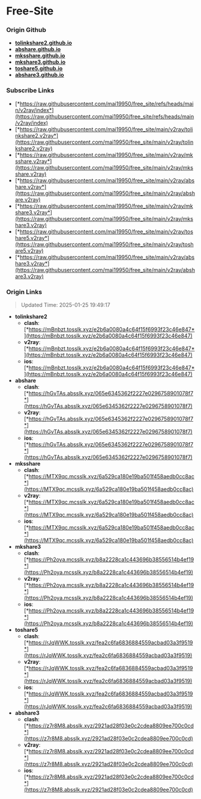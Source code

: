 # Free-Site

### Origin Github

- [**tolinkshare2.github.io**](https://github.com/tolinkshare2/tolinkshare2.github.io)
- [**abshare.github.io**](https://github.com/abshare/abshare.github.io)
- [**mksshare.github.io**](https://github.com/mksshare/mksshare.github.io)
- [**mkshare3.github.io**](https://github.com/mkshare3/mkshare3.github.io)
- [**toshare5.github.io**](https://github.com/toshare5/toshare5.github.io)
- [**abshare3.github.io**](https://github.com/abshare3/abshare3.github.io)

### Subscribe Links

- [*https://raw.githubusercontent.com/mai19950/free_site/refs/heads/main/v2ray/index*](https://raw.githubusercontent.com/mai19950/free_site/refs/heads/main/v2ray/index)
- [*https://raw.githubusercontent.com/mai19950/free_site/main/v2ray/tolinkshare2.v2ray*](https://raw.githubusercontent.com/mai19950/free_site/main/v2ray/tolinkshare2.v2ray)
- [*https://raw.githubusercontent.com/mai19950/free_site/main/v2ray/mksshare.v2ray*](https://raw.githubusercontent.com/mai19950/free_site/main/v2ray/mksshare.v2ray)
- [*https://raw.githubusercontent.com/mai19950/free_site/main/v2ray/abshare.v2ray*](https://raw.githubusercontent.com/mai19950/free_site/main/v2ray/abshare.v2ray)
- [*https://raw.githubusercontent.com/mai19950/free_site/main/v2ray/mkshare3.v2ray*](https://raw.githubusercontent.com/mai19950/free_site/main/v2ray/mkshare3.v2ray)
- [*https://raw.githubusercontent.com/mai19950/free_site/main/v2ray/toshare5.v2ray*](https://raw.githubusercontent.com/mai19950/free_site/main/v2ray/toshare5.v2ray)
- [*https://raw.githubusercontent.com/mai19950/free_site/main/v2ray/abshare3.v2ray*](https://raw.githubusercontent.com/mai19950/free_site/main/v2ray/abshare3.v2ray)

### Origin Links

> Updated Time: 2025-01-25 19:49:17

- **tolinkshare2**
  - **clash**: [*https://mBnbzt.tosslk.xyz/e2b6a0080a4c64f15f6993f23c46e847*](https://mBnbzt.tosslk.xyz/e2b6a0080a4c64f15f6993f23c46e847)
  - **v2ray**: [*https://mBnbzt.tosslk.xyz/e2b6a0080a4c64f15f6993f23c46e847*](https://mBnbzt.tosslk.xyz/e2b6a0080a4c64f15f6993f23c46e847)
  - **ios**: [*https://mBnbzt.tosslk.xyz/e2b6a0080a4c64f15f6993f23c46e847*](https://mBnbzt.tosslk.xyz/e2b6a0080a4c64f15f6993f23c46e847)
- **abshare**
  - **clash**: [*https://hGvTAs.absslk.xyz/065e6345362f2227e0296758901078f7*](https://hGvTAs.absslk.xyz/065e6345362f2227e0296758901078f7)
  - **v2ray**: [*https://hGvTAs.absslk.xyz/065e6345362f2227e0296758901078f7*](https://hGvTAs.absslk.xyz/065e6345362f2227e0296758901078f7)
  - **ios**: [*https://hGvTAs.absslk.xyz/065e6345362f2227e0296758901078f7*](https://hGvTAs.absslk.xyz/065e6345362f2227e0296758901078f7)
- **mksshare**
  - **clash**: [*https://MTX9qc.mcsslk.xyz/6a529ca180e19ba501f458aedb0cc8ac*](https://MTX9qc.mcsslk.xyz/6a529ca180e19ba501f458aedb0cc8ac)
  - **v2ray**: [*https://MTX9qc.mcsslk.xyz/6a529ca180e19ba501f458aedb0cc8ac*](https://MTX9qc.mcsslk.xyz/6a529ca180e19ba501f458aedb0cc8ac)
  - **ios**: [*https://MTX9qc.mcsslk.xyz/6a529ca180e19ba501f458aedb0cc8ac*](https://MTX9qc.mcsslk.xyz/6a529ca180e19ba501f458aedb0cc8ac)
- **mkshare3**
  - **clash**: [*https://Ph2oya.mcsslk.xyz/b8a2228ca1c443696b38556514b4ef19*](https://Ph2oya.mcsslk.xyz/b8a2228ca1c443696b38556514b4ef19)
  - **v2ray**: [*https://Ph2oya.mcsslk.xyz/b8a2228ca1c443696b38556514b4ef19*](https://Ph2oya.mcsslk.xyz/b8a2228ca1c443696b38556514b4ef19)
  - **ios**: [*https://Ph2oya.mcsslk.xyz/b8a2228ca1c443696b38556514b4ef19*](https://Ph2oya.mcsslk.xyz/b8a2228ca1c443696b38556514b4ef19)
- **toshare5**
  - **clash**: [*https://rJqWWK.tosslk.xyz/fea2c6fa6836884559acbad03a3f9519*](https://rJqWWK.tosslk.xyz/fea2c6fa6836884559acbad03a3f9519)
  - **v2ray**: [*https://rJqWWK.tosslk.xyz/fea2c6fa6836884559acbad03a3f9519*](https://rJqWWK.tosslk.xyz/fea2c6fa6836884559acbad03a3f9519)
  - **ios**: [*https://rJqWWK.tosslk.xyz/fea2c6fa6836884559acbad03a3f9519*](https://rJqWWK.tosslk.xyz/fea2c6fa6836884559acbad03a3f9519)
- **abshare3**
  - **clash**: [*https://z7r8M8.absslk.xyz/2921ad28f03e0c2cdea8809ee700c0cd*](https://z7r8M8.absslk.xyz/2921ad28f03e0c2cdea8809ee700c0cd)
  - **v2ray**: [*https://z7r8M8.absslk.xyz/2921ad28f03e0c2cdea8809ee700c0cd*](https://z7r8M8.absslk.xyz/2921ad28f03e0c2cdea8809ee700c0cd)
  - **ios**: [*https://z7r8M8.absslk.xyz/2921ad28f03e0c2cdea8809ee700c0cd*](https://z7r8M8.absslk.xyz/2921ad28f03e0c2cdea8809ee700c0cd)
